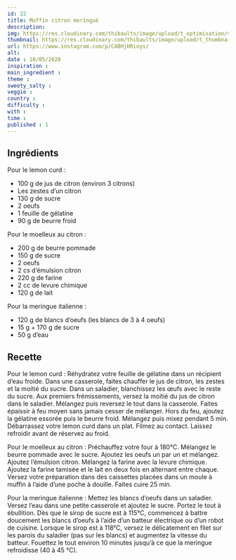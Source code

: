 ```yaml
---
id: 22
title: Muffin citron meringué
description: 
img: https://res.cloudinary.com/thibaults/image/upload/t_optimisation/v1600517450/Recipes/20200510_muffin_citron.jpg
thumbnail: https://res.cloudinary.com/thibaults/image/upload/t_thumbnail_josie/v1600517450/Recipes/20200510_muffin_citron.jpg
url: https://www.instagram.com/p/CABHjHRioys/
alt: 
date : 10/05/2020
inspiration :
main_ingredient : 
theme : 
sweety_salty : 
veggie : 
country :
difficulty :
with : 
time : 
published : 1
---
```


## Ingrédients
Pour le lemon curd :
 - 100 g de jus de citron (environ 3 citrons)
 - Les zestes d’un citron
 - 130 g de sucre
 - 2 oeufs
 - 1 feuille de gélatine
 - 90 g de beurre froid

Pour le moelleux au citron :
 - 200 g de beurre pommade
 - 150 g de sucre
 - 2 oeufs
 - 2 cs d’émulsion citron
 - 220 g de farine
 - 2 cc de levure chimique
 - 120 g de lait

Pour la meringue italienne :
 - 120 g de blancs d’oeufs (les blancs de 3 à 4 oeufs)
 - 15 g + 170 g de sucre
 - 50 g d’eau

## Recette
Pour le lemon curd :
Réhydratez votre feuille de gélatine dans un récipient d’eau froide. Dans une casserole, faites chauffer le jus de citron, les zestes et la moitié du sucre. Dans un saladier, blanchissez les œufs avec le reste du sucre. Aux premiers frémissements, versez la moitié du jus de citron dans le saladier. Mélangez puis reversez le tout dans la casserole. Faites épaissir à feu moyen sans jamais cesser de mélanger. Hors du feu, ajoutez la gélatine essorée puis le beurre froid. Mélangez puis mixez pendant 5 min. Débarrassez votre lemon curd dans un plat. Filmez au contact. Laissez refroidir avant de réservez au froid.

Pour le moelleux au citron :
Préchauffez votre four à 180°C. Mélangez le beurre pommade avec le sucre. Ajoutez les oeufs un par un et mélangez. Ajoutez l’émulsion citron. Mélangez la farine avec la levure chimique. Ajoutez la farine tamisée et le lait en deux fois en alternant entre chaque. Versez votre préparation dans des caissettes placées dans un moule à muffin à l’aide d’une poche à douille. Faites cuire 25 min.

Pour la meringue italienne :
Mettez les blancs d’oeufs dans un saladier. Versez l’eau dans une petite casserole et ajoutez le sucre. Portez le tout à ébullition. Dès que le sirop de sucre est à 115°C, commencez à battre doucement les blancs d’oeufs à l’aide d’un batteur électrique ou d’un robot de cuisine. Lorsque le sirop est à 118°C, versez le délicatement en filet sur les parois du saladier (pas sur les blancs) et augmentez la vitesse du batteur. Fouettez le tout environ 10 minutes jusqu’à ce que la meringue refroidisse (40 à 45 °C).
